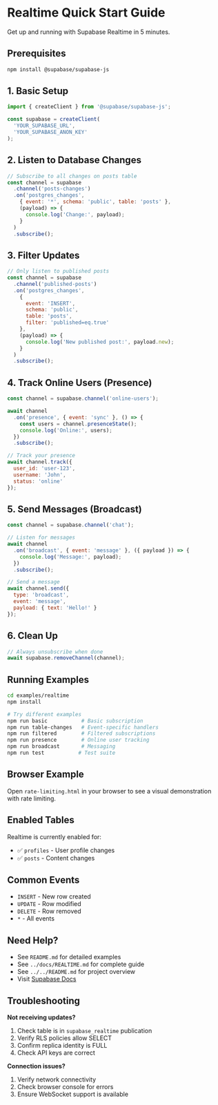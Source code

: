 # Realtime Quick Start Guide

Get up and running with Supabase Realtime in 5 minutes.

## Prerequisites

```bash
npm install @supabase/supabase-js
```

## 1. Basic Setup

```javascript
import { createClient } from '@supabase/supabase-js';

const supabase = createClient(
  'YOUR_SUPABASE_URL',
  'YOUR_SUPABASE_ANON_KEY'
);
```

## 2. Listen to Database Changes

```javascript
// Subscribe to all changes on posts table
const channel = supabase
  .channel('posts-changes')
  .on('postgres_changes', 
    { event: '*', schema: 'public', table: 'posts' },
    (payload) => {
      console.log('Change:', payload);
    }
  )
  .subscribe();
```

## 3. Filter Updates

```javascript
// Only listen to published posts
const channel = supabase
  .channel('published-posts')
  .on('postgres_changes',
    { 
      event: 'INSERT', 
      schema: 'public', 
      table: 'posts',
      filter: 'published=eq.true'
    },
    (payload) => {
      console.log('New published post:', payload.new);
    }
  )
  .subscribe();
```

## 4. Track Online Users (Presence)

```javascript
const channel = supabase.channel('online-users');

await channel
  .on('presence', { event: 'sync' }, () => {
    const users = channel.presenceState();
    console.log('Online:', users);
  })
  .subscribe();

// Track your presence
await channel.track({
  user_id: 'user-123',
  username: 'John',
  status: 'online'
});
```

## 5. Send Messages (Broadcast)

```javascript
const channel = supabase.channel('chat');

// Listen for messages
await channel
  .on('broadcast', { event: 'message' }, ({ payload }) => {
    console.log('Message:', payload);
  })
  .subscribe();

// Send a message
await channel.send({
  type: 'broadcast',
  event: 'message',
  payload: { text: 'Hello!' }
});
```

## 6. Clean Up

```javascript
// Always unsubscribe when done
await supabase.removeChannel(channel);
```

## Running Examples

```bash
cd examples/realtime
npm install

# Try different examples
npm run basic           # Basic subscription
npm run table-changes   # Event-specific handlers
npm run filtered        # Filtered subscriptions
npm run presence        # Online user tracking
npm run broadcast       # Messaging
npm run test           # Test suite
```

## Browser Example

Open `rate-limiting.html` in your browser to see a visual demonstration with rate limiting.

## Enabled Tables

Realtime is currently enabled for:
- ✅ `profiles` - User profile changes
- ✅ `posts` - Content changes

## Common Events

- `INSERT` - New row created
- `UPDATE` - Row modified
- `DELETE` - Row removed
- `*` - All events

## Need Help?

- See `README.md` for detailed examples
- See `../docs/REALTIME.md` for complete guide
- See `../../README.md` for project overview
- Visit [Supabase Docs](https://supabase.com/docs/guides/realtime)

## Troubleshooting

**Not receiving updates?**
1. Check table is in `supabase_realtime` publication
2. Verify RLS policies allow SELECT
3. Confirm replica identity is FULL
4. Check API keys are correct

**Connection issues?**
1. Verify network connectivity
2. Check browser console for errors
3. Ensure WebSocket support is available

